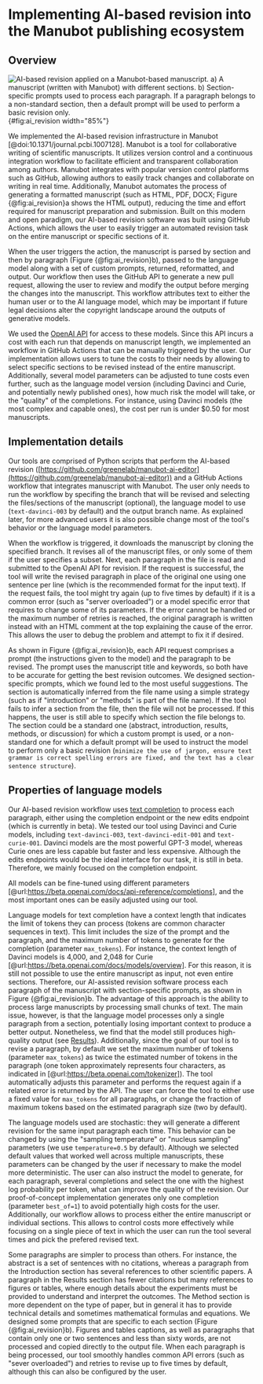 # Implementing AI-based revision into the Manubot publishing ecosystem

## Overview

![
**AI-based revision applied on a Manubot-based manuscript.**
**a)** A manuscript (written with Manubot) with different sections.
**b)** Section-specific prompts used to process each paragraph.
If a paragraph belongs to a non-standard section, then a default prompt will be used to perform a basic revision only.
](images/figure_1.svg "AI-based revision applied on a Manubot manuscript"){#fig:ai_revision width="85%"}

We implemented the AI-based revision infrastructure in Manubot [@doi:10.1371/journal.pcbi.1007128].
Manubot is a tool for collaborative writing of scientific manuscripts.
It utilizes version control and a continuous integration workflow to facilitate efficient and transparent collaboration among authors.
Manubot integrates with popular version control platforms such as GitHub, allowing authors to easily track changes and collaborate on writing in real time.
Additionally, Manubot automates the process of generating a formatted manuscript (such as HTML, PDF, DOCX; Figure {@fig:ai_revision}a shows the HTML output), reducing the time and effort required for manuscript preparation and submission.
Built on this modern and open paradigm, our AI-based revision software was built using GitHub Actions, which allows the user to easily trigger an automated revision task on the entire manuscript or specific sections of it.


When the user triggers the action, the manuscript is parsed by section and then by paragraph (Figure {@fig:ai_revision}b), passed to the language model along with a set of custom prompts, returned, reformatted, and output.
Our workflow then uses the GitHub API to generate a new pull request, allowing the user to review and modify the output before merging the changes into the manuscript.
This workflow attributes text to either the human user or to the AI language model, which may be important if future legal decisions alter the copyright landscape around the outputs of generative models.


We used the [OpenAI API](https://openai.com/api/) for access to these models.
Since this API incurs a cost with each run that depends on manuscript length, we implemented an workflow in GitHub Actions that can be manually triggered by the user.
Our implementation allows users to tune the costs to their needs by allowing to select specific sections to be revised instead of the entire manuscript.
Additionally, several model parameters can be adjusted to tune costs even further, such as the language model version (including Davinci and Curie, and potentially newly published ones), how much risk the model will take, or the "quality" of the completions.
For instance, using Davinci models (the most complex and capable ones), the cost per run is under $0.50 for most manuscripts.


## Implementation details

Our tools are comprised of Python scripts that perform the AI-based revision ([https://github.com/greenelab/manubot-ai-editor](https://github.com/greenelab/manubot-ai-editor)) and a GitHub Actions workflow that integrates manuscript with Manubot.
The user only needs to run the workflow by specifing the branch that will be revised and selecting the files/sections of the manuscript (optional), the language model to use (`text-davinci-003` by default) and the output branch name.
As explained later, for more advanced users it is also possible change most of the tool's behavior or the language model parameters.


When the workflow is triggered, it downloads the manuscript by cloning the specified branch.
It revises all of the manuscript files, or only some of them if the user specifies a subset.
Next, each paragraph in the file is read and submitted to the OpenAI API for revision.
If the request is successful, the tool will write the revised paragraph in place of the original one using one sentence per line (which is the recommended format for the input text).
If the request fails, the tool might try again (up to five times by default) if it is a common error (such as "server overloaded") or a model specific error that requires to change some of its parameters.
If the error cannot be handled or the maximum number of retries is reached, the original paragraph is written instead with an HTML comment at the top explaining the cause of the error.
This allows the user to debug the problem and attempt to fix it if desired.


As shown in Figure {@fig:ai_revision}b, each API request comprises a prompt (the instructions given to the model) and the paragraph to be revised.
The prompt uses the manuscript title and keywords, so both have to be accurate for getting the best revision outcomes.
We designed section-specific prompts, which we found led to the most useful suggestions.
The section is automatically inferred from the file name using a simple strategy (such as if "introduction" or "methods" is part of the file name).
If the tool fails to infer a section from the file, then the file will not be processed.
If this happens, the user is still able to specify which section the file belongs to.
The section could be a standard one (abstract, introduction, results, methods, or discussion) for which a custom prompt is used, or a non-standard one for which a default prompt will be used to instruct the model to perform only a basic revision (`minimize the use of jargon, ensure text grammar is correct spelling errors are fixed, and the text has a clear sentence structure`).
<!--
TODO:
  - make sure the documentation of the workflow mention this section mapping, and also custom sections (using the default prompt)
 -->


## Properties of language models

Our AI-based revision workflow uses [text completion](https://beta.openai.com/docs/guides/completion) to process each paragraph, either using the completion endpoint or the new edits endpoint (which is currently in beta).
We tested our tool using Davinci and Curie models, including `text-davinci-003`, `text-davinci-edit-001` and `text-curie-001`.
Davinci models are the most powerful GPT-3 model, whereas Curie ones are less capable but faster and less expensive.
Although the edits endpoints would be the ideal interface for our task, it is still in beta.
Therefore, we mainly focused on the completion endpoint.
<!-- REMEMBER TO SEND RESULTS TO OPENAI ABOUT THE edits endpoint, they are requesting feedback -->
All models can be fine-tuned using different parameters [@url:https://beta.openai.com/docs/api-reference/completions], and the most important ones can be easily adjusted using our tool.


Language models for text completion have a context length that indicates the limit of tokens they can process (tokens are common character sequences in text).
This limit includes the size of the prompt and the paragraph, and the maximum number of tokens to generate for the completion (parameter `max_tokens`).
For instance, the context length of Davinci models is 4,000, and 2,048 for Curie [@url:https://beta.openai.com/docs/models/overview].
For this reason, it is still not possible to use the entire manuscript as input, not even entire sections.
Therefore, our AI-assisted revision software process each paragraph of the manuscript with section-specific prompts, as shown in Figure {@fig:ai_revision}b.
The advantage of this approach is the ability to process large manuscripts by processing small chunks of text.
The main issue, however, is that the language model processes only a single paragraph from a section, potentially losing important context to produce a better output.
Nonetheless, we find that the model still produces high-quality output (see [Results](#sec:results)).
Additionally, since the goal of our tool is to revise a paragraph, by default we set the maximum number of tokens (parameter `max_tokens`) as twice the estimated number of tokens in the paragraph (one token approximately represents four characters, as indicated in [@url:https://beta.openai.com/tokenizer]).
The tool automatically adjusts this parameter and performs the request again if a related error is returned by the API.
The user can force the tool to either use a fixed value for `max_tokens` for all paragraphs, or change the fraction of maximum tokens based on the estimated paragraph size (two by default).


The language models used are stochastic: they will generate a different revision for the same input paragraph each time.
This behavior can be changed by using the "sampling temperature" or "nucleus sampling" parameters (we use `temperature=0.5` by default).
Although we selected default values that worked well across multiple manuscripts, these parameters can be changed by the user if necessary to make the model more deterministic.
The user can also instruct the model to generate, for each paragraph, several completions and select the one with the highest log probability per token, what can improve the quality of the revision.
Our proof-of-concept implementation generates only one completion (parameter `best_of=1`) to avoid potentially high costs for the user.
Additionally, our workflow allows to process either the entire manuscript or individual sections.
This allows to control costs more effectively while focusing on a single piece of text in which the user can run the tool several times and pick the prefered revised text.


Some paragraphs are simpler to process than others.
For instance, the abstract is a set of sentences with no citations, whereas a paragraph from the Introduction section has several references to other scientific papers.
A paragraph in the Results section has fewer citations but many references to figures or tables, where enough details about the experiments must be provided to understand and interpret the outcomes.
The Method section is more dependent on the type of paper, but in general it has to provide technical details and sometimes mathematical formulas and equations.
We designed some prompts that are specific to each section (Figure {@fig:ai_revision}b).
Figures and tables captions, as well as paragraphs that contain only one or two sentences and less than sixty words, are not processed and copied directly to the output file.
When each paragraph is being processed, our tool smoothly handles common API errors (such as "sever overloaded") and retries to revise up to five times by default, although this can also be configured by the user.
